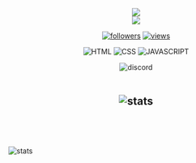<p align="center">
  <a href="https://github.com/Dev-Daami/readme-typing-svg"><img src="https://readme-typing-svg.herokuapp.com?font=B612&color=fe8019&center=true&vCenter=true&lines=Welcome+to+my+profile.;Hey+I'm+Daami!;I'm+16+years+old!;Have+a+great+day!;I'm+currently+learning+Responsive+Web+Dev"></a>
  <br>
  <img src="https://komarev.com/ghpvc/?username=Dev-Daami&style=flat-square&color=fe8019&label=Views"
</p>

<p align="center">
  <a href="https://github.com/Dev-Daami">
    <img alt="followers" title="Follow me on Github" src="https://img.shields.io/github/followers/Dev-Daami?color=fabd2f&labelColor=fe8019&style=for-the-badge&logo=github&label=Follow"/></a>
  <a href="https://github.com/Dev-Daami/">
    <img alt="views" title="GitHub stars" src="https://img.shields.io/github/stars/Dev-Daami?color=fabd2f&labelColor=fe8019&style=for-the-badge&logo=github&label=Stars"/></a>
</p>

<p align="center">
  <img alt="HTML" title="HTML" src="https://img.shields.io/badge/HTML-FFD43B?style=for-the-badge&logo=html5&logoColor=darkgreen" />
  <img alt="CSS" title="CSS" src="https://img.shields.io/badge/CSS-FFD43B?style=for-the-badge&logo=CSS3&logoColor=darkgreen" />
  <img alt="JAVASCRIPT" title="JAVASCRIPT" src="https://img.shields.io/badge/JAVASCRIPT-FFD43B?style=for-the-badge&logo=JAVASCRIPT&logoColor=darkgreen" />
</p>
<!---
<div align="center">
  <h4>
  <details>
    <summary>🌟 frameworks</summary>
    <br>
      <p align="center">
        <img alt="NODE.JS" title="NODE.JS" src="https://img.shields.io/badge/NODE.JS-FFD43B?style=for-the-badge&logo=NODE-DOT-JS&logoColor=darkgreen" />
        <img alt="NPM" title="NPM" src="https://img.shields.io/badge/NPM-FFD43B?style=for-the-badge&logo=NPM&logoColor=darkgreen" />
        <img alt="GIT" title="GIT" src="https://img.shields.io/badge/GIT-FFD43B?style=for-the-badge&logo=GIT&logoColor=darkgreen" />
    </p>
  </details>
  </h4>
</div>
--->
<div align="center">
  <img alt="discord" title="discord" src="https://discord.c99.nl/widget/theme-3/395558746803142657.png">
</div>

<br>

<h2 align="center">
      <img alt="stats" title="STATS" src="https://github-readme-stats.vercel.app/api?username=Dev-Daami&show_icons=tru&theme=gruvbox&hide_border=true">
      <br/><br/>
</h2>

<br>
<br>


 <img alt="stats" title="STATS" src="https://activity-graph.herokuapp.com/graph?username=Dev-Daami&bg_color=282828&color=b4993e&line=9cc180&point=4e472c&hide_border=true">
<!--- Made by Walkx and Mezo --->
